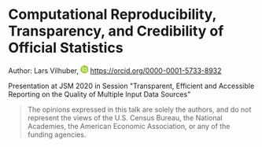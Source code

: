 # Computational Reproducibility, Transparency, and Credibility of Official Statistics 

Author: Lars Vilhuber, ![ORCID](assets/ORCIDiD_icon16x16.png) https://orcid.org/0000-0001-5733-8932

Presentation at JSM 2020 in Session "Transparent, Efficient and Accessible Reporting on the Quality of Multiple Input Data Sources"

> The opinions expressed in this talk are solely the authors, and do not represent the views of the U.S. Census Bureau, the National Academies, the American Economic Association, or any of the funding agencies. 